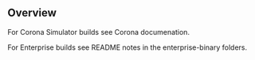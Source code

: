 ## Overview

For Corona Simulator builds see Corona documenation.

For Enterprise builds see README notes in the enterprise-binary folders.